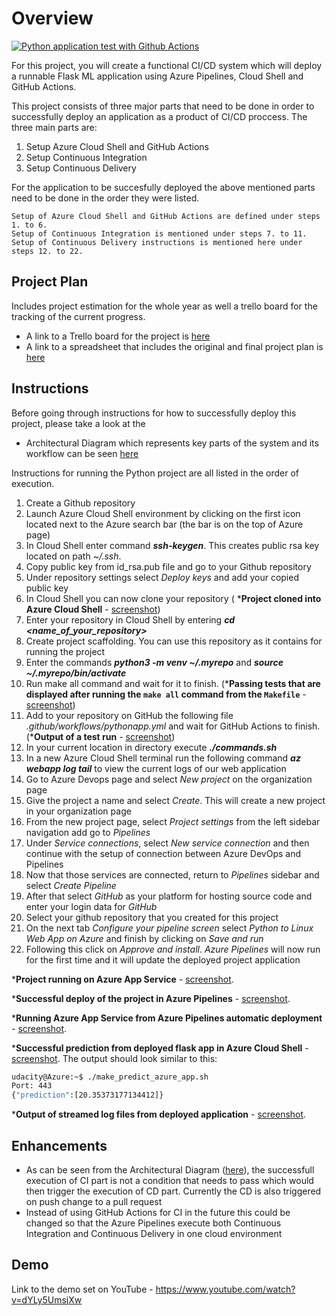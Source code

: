 # Overview
[![Python application test with Github Actions](https://github.com/Marko-Buda/Course2-AgileDevelopmentwithAzure/actions/workflows/pythonapp.yml/badge.svg?branch=main)](https://github.com/Marko-Buda/Course2-AgileDevelopmentwithAzure/actions/workflows/pythonapp.yml)

For this project, you will create a functional CI/CD system which will deploy a runnable Flask ML application using Azure Pipelines, Cloud Shell and GitHub Actions.

This project consists of three major parts that need to be done in order to successfully deploy an application as a product of CI/CD proccess. 
The three main parts are:   
 1. Setup Azure Cloud Shell and GitHub Actions
 2. Setup Continuous Integration
 3. Setup Continuous Delivery

For the application to be succesfully deployed the above mentioned parts need to be done in the order they were listed.

    Setup of Azure Cloud Shell and GitHub Actions are defined under steps 1. to 6.
    Setup of Continuous Integration is mentioned under steps 7. to 11.
    Setup of Continuous Delivery instructions is mentioned here under steps 12. to 22. 

## Project Plan
Includes project estimation for the whole year as well a trello board for the tracking of the current progress. 

* A link to a Trello board for the project is [here](https://trello.com/b/NSTKhFFI/udacity-azure-cloud-devops-project-2)
* A link to a spreadsheet that includes the original and final project plan is [here](https://docs.google.com/spreadsheets/d/1ONBoKr3c7egFtFZl26B8JdhEi5MHQT7c2NxBg6iAjeY/edit?usp=sharing)

## Instructions

Before going through instructions for how to successfully deploy this project, please take a look at the 
* Architectural Diagram which represents key parts of the system and its workflow can be seen [here]()


Instructions for running the Python project are all listed in the order of execution.

1. Create a Github repository
2. Launch Azure Cloud Shell environment by clicking on the first icon located next to the Azure search bar (the bar is on the top of Azure page) 
3. In Cloud Shell enter command **_ssh-keygen_**. This creates public rsa key located on path _~/.ssh_.
4. Copy public key from id_rsa.pub file and go to your Github repository
5. Under repository settings select _Deploy keys_ and add your copied public key
6. In Cloud Shell you can now clone your repository ( ***Project cloned into Azure Cloud Shell** - [screenshot](https://github.com/Marko-Buda/Course2-AgileDevelopmentwithAzure/blob/main/screenshots/Cloned_github_repository.png))
7. Enter your repository in Cloud Shell by entering **_cd <name_of_your_repository>_** 
8. Create project scaffolding. You can use this repository as it contains for running the project
9. Enter the commands **_python3 -m venv ~/.myrepo_** and **_source ~/.myrepo/bin/activate_**
10. Run make all command and wait for it to finish. (***Passing tests that are displayed after running the `make all` command from the `Makefile`** - [screenshot](https://github.com/Marko-Buda/Course2-AgileDevelopmentwithAzure/blob/main/screenshots/make_all_passed_test.png))
11. Add to your repository on GitHub the following file _.github/workflows/pythonapp.yml_ and wait for GitHub Actions to finish. (***Output of a test run** - [screenshot](https://github.com/Marko-Buda/Course2-AgileDevelopmentwithAzure/blob/main/screenshots/verify_remote_tests.png))
12. In your current location in directory execute **_./commands.sh_**
13. In a new Azure Cloud Shell terminal run the following command **_az webapp log tail_** to view the current logs of our web application
14. Go to Azure Devops page and select _New project_ on the organization page
15. Give the project a name and select _Create_. This will create a new project in your organization page
16. From the new project page, select _Project settings_ from the left sidebar navigation add go to _Pipelines_
17. Under _Service connections_, select _New service connection_ and then continue with the setup of connection between Azure DevOps and Pipelines
18. Now that those services are connected, return to _Pipelines_ sidebar and select _Create Pipeline_
19. After that select _GitHub_ as your platform for hosting source code and enter your login data for _GitHub_
20. Select your github repository that you created for this project 
21. On the next tab _Configure your pipeline screen_ select _Python to Linux Web App on Azure_ and finish by clicking on _Save and run_
22. Following this click on _Approve and install_. _Azure Pipelines_ will now run for the first time and it will update the deployed project application


***Project running on Azure App Service** - [screenshot](https://github.com/Marko-Buda/Course2-AgileDevelopmentwithAzure/blob/main/screenshots/project_running_on_Azure_App_Service.png).

***Successful deploy of the project in Azure Pipelines** - [screenshot](https://github.com/Marko-Buda/Course2-AgileDevelopmentwithAzure/blob/main/screenshots/deployment_of_the_project_in_Pipelines.png).

***Running Azure App Service from Azure Pipelines automatic deployment** - [screenshot](https://github.com/Marko-Buda/Course2-AgileDevelopmentwithAzure/blob/main/screenshots/running_app_service_from_Pipelines.png).

***Successful prediction from deployed flask app in Azure Cloud Shell** - [screenshot](https://github.com/Marko-Buda/Course2-AgileDevelopmentwithAzure/blob/main/screenshots/prediction_in_cloud_shell.png).
The output should look similar to this:

```bash
udacity@Azure:~$ ./make_predict_azure_app.sh
Port: 443
{"prediction":[20.35373177134412]}
```

***Output of streamed log files from deployed application** - [screenshot](https://github.com/Marko-Buda/Course2-AgileDevelopmentwithAzure/blob/main/screenshots/streamed_log_output.png).

## Enhancements

* As can be seen from the Architectural Diagram ([here]()), the successfull execution of CI part is not a condition that needs to pass which would then trigger the execution of CD part. Currently the CD is also triggered on push change to a pull request
* Instead of using GitHub Actions for CI in the future this could be changed so that the Azure Pipelines execute both Continuous Integration and Continuous Delivery
in one cloud environment


## Demo 

Link to the demo set on YouTube - https://www.youtube.com/watch?v=dYLy5UmsjXw


